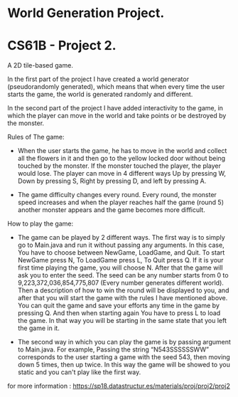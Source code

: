 # World Generation Project.
# CS61B - Project 2.

A 2D tile-based game.

In the first part of the project I have created a world generator (pseudorandomly generated), which means that when every time the user starts the game, the world is 
generated randomly and different.

In the second part of the project I have added interactivity to the game, in which the player can move in the world and take points or be destroyed by the monster.

Rules of The game: 
- When the user starts the game, he has to move in the world and collect all the flowers in it and then go to the yellow locked door without being touched
 by the monster. If the monster touched the player, the player would lose. The player can move in 4 different ways Up by pressing W, Down by pressing S, Right by
 pressing D, and left by pressing A.

- The game difficulty changes every round. Every round, the monster speed increases and when the player reaches half the game (round 5) another monster appears
and the game becomes more difficult.

How to play the game:
- The game can be played by 2 different ways. The first way is to simply go to Main.java and run it without passing any arguments. In this case,
You have to choose between NewGame, LoadGame, and Quit. To start NewGame press N, To LoadGame press L, To Quit press Q. If it is your first time playing the
game, you will choose N. After that the game will ask you to enter the seed. The seed can be any number starts from 0 to 9,223,372,036,854,775,807 (Every number generates different world). Then a description of how to win the round will be displayed to you, and after that you will start the game with the rules I have mentioned above. You can quit the game and
save your efforts any time in the game by pressing Q. And then when starting again You have to press L to load the game. In that way you will be starting in the same 
state that you left the game in it.

- The second way in which you can play the game is by passing argument to Main.java. For example, Passing the string “N543SSSSSSWW” corresponds to the user starting a game with the seed 543, then moving down 5 times, then up twice. In this way the game will be showed to you static and you can't play like the first way.

for more information : https://sp18.datastructur.es/materials/proj/proj2/proj2

